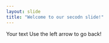 ```yaml
---
layout: slide
title: "Welcome to our secodn slide!"
---
```

Your text 
Use the left arrow to go back!
